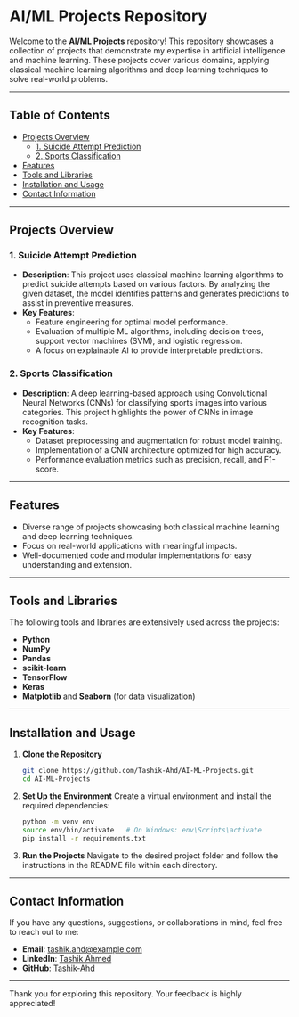 # AI/ML Projects Repository

Welcome to the **AI/ML Projects** repository! This repository showcases a collection of projects that demonstrate my expertise in artificial intelligence and machine learning. These projects cover various domains, applying classical machine learning algorithms and deep learning techniques to solve real-world problems.

---

## Table of Contents

- [Projects Overview](#projects-overview)
  - [1. Suicide Attempt Prediction](#1-suicide-attempt-prediction)
  - [2. Sports Classification](#2-sports-classification)
- [Features](#features)
- [Tools and Libraries](#tools-and-libraries)
- [Installation and Usage](#installation-and-usage)
- [Contact Information](#contact-information)

---

## Projects Overview

### 1. Suicide Attempt Prediction
- **Description**: This project uses classical machine learning algorithms to predict suicide attempts based on various factors. By analyzing the given dataset, the model identifies patterns and generates predictions to assist in preventive measures.
- **Key Features**:
  - Feature engineering for optimal model performance.
  - Evaluation of multiple ML algorithms, including decision trees, support vector machines (SVM), and logistic regression.
  - A focus on explainable AI to provide interpretable predictions.

### 2. Sports Classification
- **Description**: A deep learning-based approach using Convolutional Neural Networks (CNNs) for classifying sports images into various categories. This project highlights the power of CNNs in image recognition tasks.
- **Key Features**:
  - Dataset preprocessing and augmentation for robust model training.
  - Implementation of a CNN architecture optimized for high accuracy.
  - Performance evaluation metrics such as precision, recall, and F1-score.

---

## Features

- Diverse range of projects showcasing both classical machine learning and deep learning techniques.
- Focus on real-world applications with meaningful impacts.
- Well-documented code and modular implementations for easy understanding and extension.

---

## Tools and Libraries

The following tools and libraries are extensively used across the projects:

- **Python**
- **NumPy**
- **Pandas**
- **scikit-learn**
- **TensorFlow**
- **Keras**
- **Matplotlib** and **Seaborn** (for data visualization)

---

## Installation and Usage

1. **Clone the Repository**
   ```bash
   git clone https://github.com/Tashik-Ahd/AI-ML-Projects.git
   cd AI-ML-Projects
   ```

2. **Set Up the Environment**
   Create a virtual environment and install the required dependencies:
   ```bash
   python -m venv env
   source env/bin/activate   # On Windows: env\Scripts\activate
   pip install -r requirements.txt
   ```

3. **Run the Projects**
   Navigate to the desired project folder and follow the instructions in the README file within each directory.

---

## Contact Information

If you have any questions, suggestions, or collaborations in mind, feel free to reach out to me:

- **Email**: [tashik.ahd@example.com](mailto:tashik.ahd@example.com)
- **LinkedIn**: [Tashik Ahmed](https://linkedin.com/in/tashik-ahmed)
- **GitHub**: [Tashik-Ahd](https://github.com/Tashik-Ahd)

---

Thank you for exploring this repository. Your feedback is highly appreciated!

